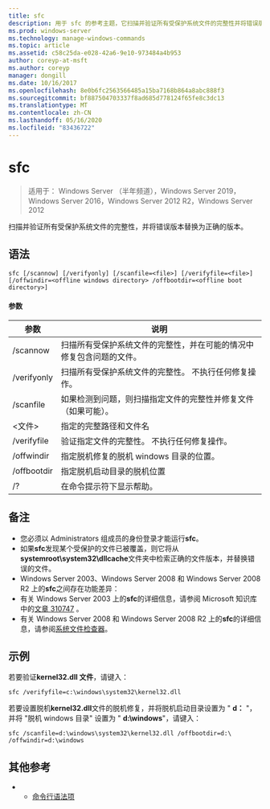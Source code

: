 ```yaml
---
title: sfc
description: 用于 sfc 的参考主题，它扫描并验证所有受保护系统文件的完整性并将错误版本替换为正确的版本。
ms.prod: windows-server
ms.technology: manage-windows-commands
ms.topic: article
ms.assetid: c58c25da-e028-42a6-9e10-973484a4b953
author: coreyp-at-msft
ms.author: coreyp
manager: dongill
ms.date: 10/16/2017
ms.openlocfilehash: 8e0b6fc2563566485a15ba7168b864a8abc888f3
ms.sourcegitcommit: bf887504703337f8ad685d778124f65fe8c3dc13
ms.translationtype: MT
ms.contentlocale: zh-CN
ms.lasthandoff: 05/16/2020
ms.locfileid: "83436722"
---
```

# <a name="sfc"></a>sfc

> 适用于： Windows Server （半年频道），Windows Server 2019，Windows Server 2016，Windows Server 2012 R2，Windows Server 2012

扫描并验证所有受保护系统文件的完整性，并将错误版本替换为正确的版本。


## <a name="syntax"></a>语法
```
sfc [/scannow] [/verifyonly] [/scanfile=<file>] [/verifyfile=<file>] [/offwindir=<offline windows directory> /offbootdir=<offline boot directory>]
```

#### <a name="parameters"></a>参数
|参数|说明|
|-------|--------|
|/scannow|扫描所有受保护系统文件的完整性，并在可能的情况中修复包含问题的文件。|
|/verifyonly|扫描所有受保护系统文件的完整性。 不执行任何修复操作。|
|/scanfile|如果检测到问题，则扫描指定文件的完整性并修复文件（如果可能）。|
|\<文件>|指定的完整路径和文件名|
|/verifyfile|验证指定文件的完整性。 不执行任何修复操作。|
|/offwindir|指定脱机修复的脱机 windows 目录的位置。|
|/offbootdir|指定脱机启动目录的脱机位置|
|/?|在命令提示符下显示帮助。|

## <a name="remarks"></a>备注
-   您必须以 Administrators 组成员的身份登录才能运行**sfc**。
-   如果**sfc**发现某个受保护的文件已被覆盖，则它将从**systemroot\system32\dllcache**文件夹中检索正确的文件版本，并替换错误的文件。
-   Windows Server 2003、Windows Server 2008 和 Windows Server 2008 R2 上的**sfc**之间存在功能差异：
-   有关 Windows Server 2003 上的**sfc**的详细信息，请参阅 Microsoft 知识库中的[文章 310747](https://go.microsoft.com/fwlink/?LinkId=227069) 。
-   有关 Windows Server 2008 和 Windows Server 2008 R2 上的**sfc**的详细信息，请参阅[系统文件检查器](https://go.microsoft.com/fwlink/?LinkId=227071)。

## <a name="examples"></a>示例
若要验证**kernel32.dll 文件**，请键入：
```
sfc /verifyfile=c:\windows\system32\kernel32.dll
```
若要设置脱机**kernel32.dll**文件的脱机修复，并将脱机启动目录设置为 " **d：** "，并将 "脱机 windows 目录" 设置为 " **d:\windows**"，请键入：
```
sfc /scanfile=d:\windows\system32\kernel32.dll /offbootdir=d:\ /offwindir=d:\windows
```

## <a name="additional-references"></a>其他参考
-   - [命令行语法项](command-line-syntax-key.md)

